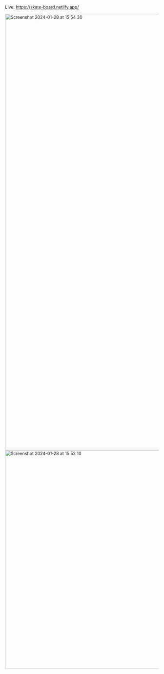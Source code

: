 Live: https://skate-board.netlify.app/

<img width="1425" alt="Screenshot 2024-01-28 at 15 54 30" src="https://github.com/igor-chaves/skateboard/assets/105141259/2fd915e7-ef8f-425b-a7a0-cc057f8a8cd2">
<img width="714" alt="Screenshot 2024-01-28 at 15 52 10" src="https://github.com/igor-chaves/skateboard/assets/105141259/dc3b3986-467a-4eb5-9868-be8afc0e219d">
